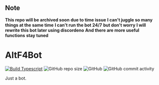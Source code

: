 ## Note
**This repo will be archived soon**
**due to time issue**
**I can't juggle so many things at the same time**
**I can't run the bot 24/7**
**but don't worry**
**I will rewrite this bot later using discordeno**
**And there are more useful functions**
**stay tuned**




# AltF4Bot

[![Build Typescript](https://github.com/YueMu1022/MuYue-rewrite/actions/workflows/compile.yml/badge.svg)](https://github.com/YueMu1022/MuYue-rewrite/actions/workflows/compile.yml)
![GitHub repo size](https://img.shields.io/github/repo-size/YueMu1022/AltF4Bot)
![GitHub](https://img.shields.io/github/license/YueMu1022/AltF4Bot)
![GitHub commit activity](https://img.shields.io/github/commit-activity/w/YueMu1022/AltF4Bot)

Just a bot.
